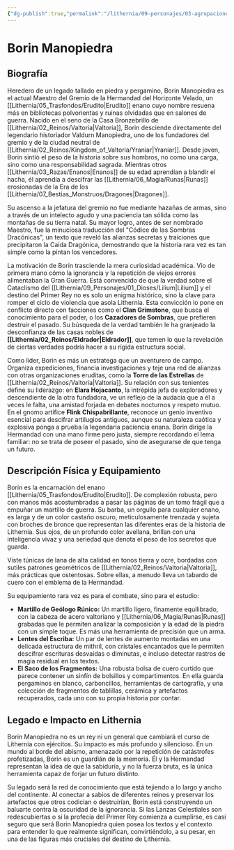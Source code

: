 ```yaml
---
{"dg-publish":true,"permalink":"/lithernia/09-personajes/03-agrupaciones/la-hermandad-del-horizonte-velado/borin-manopiedra/","tags":["[lithernia","personajes","Gremio","Yraniar","Enano","Valtoria"]}
---
```


# Borin Manopiedra

## Biografía

Heredero de un legado tallado en piedra y pergamino, Borin Manopiedra es el actual Maestro del Gremio de la Hermandad del Horizonte Velado, un [[Lithernia/05_Trasfondos/Erudito\|Erudito]] enano cuyo nombre resuena más en bibliotecas polvorientas y ruinas olvidadas que en salones de guerra. Nacido en el seno de la Casa Bronzebrillo de [[Lithernia/02_Reinos/Valtoria\|Valtoria]], Borin desciende directamente del legendario historiador Valdurn Manopiedra, uno de los fundadores del gremio y de la ciudad neutral de [[Lithernia/02_Reinos/Kingdom_of_Valtoria/Yraniar\|Yraniar]]. Desde joven, Borin sintió el peso de la historia sobre sus hombros, no como una carga, sino como una responsabilidad sagrada. Mientras otros [[Lithernia/03_Razas/Enanos\|Enanos]] de su edad aprendían a blandir el hacha, él aprendía a descifrar las [[Lithernia/06_Magia/Runas\|Runas]] erosionadas de la Era de los [[Lithernia/07_Bestias_Monstruos/Dragones\|Dragones]].

Su ascenso a la jefatura del gremio no fue mediante hazañas de armas, sino a través de un intelecto agudo y una paciencia tan sólida como las montañas de su tierra natal. Su mayor logro, antes de ser nombrado Maestro, fue la minuciosa traducción del "Códice de las Sombras Dracónicas", un texto que reveló las alianzas secretas y traiciones que precipitaron la Caída Dragónica, demostrando que la historia rara vez es tan simple como la pintan los vencedores.

La motivación de Borin trasciende la mera curiosidad académica. Vio de primera mano cómo la ignorancia y la repetición de viejos errores alimentaban la Gran Guerra. Está convencido de que la verdad sobre el Cataclismo del [[Lithernia/09_Personajes/01_Dioses/Lilium\|Lilium]] y el destino del Primer Rey no es solo un enigma histórico, sino la clave para romper el ciclo de violencia que asola Lithernia. Esta convicción lo pone en conflicto directo con facciones como el **Clan Grimstone**, que busca el conocimiento para el poder, o los **Cazadores de Sombras**, que prefieren destruir el pasado. Su búsqueda de la verdad también le ha granjeado la desconfianza de las casas nobles de **[[Lithernia/02_Reinos/Eldrador\|Eldrador]]**, que temen lo que la revelación de ciertas verdades podría hacer a su rígida estructura social.

Como líder, Borin es más un estratega que un aventurero de campo. Organiza expediciones, financia investigaciones y teje una red de alianzas con otras organizaciones eruditas, como la **Torre de las Estrellas** de [[Lithernia/02_Reinos/Valtoria\|Valtoria]]. Su relación con sus tenientes define su liderazgo: en **Elara Hojacanto**, la intrépida jefa de exploradores y descendiente de la otra fundadora, ve un reflejo de la audacia que a él a veces le falta, una amistad forjada en debates nocturnos y respeto mutuo. En el gnomo artífice **Flink Chispabrillante**, reconoce un genio inventivo esencial para descifrar artilugios antiguos, aunque su naturaleza caótica y explosiva ponga a prueba la legendaria paciencia enana. Borin dirige la Hermandad con una mano firme pero justa, siempre recordando el lema familiar: no se trata de poseer el pasado, sino de asegurarse de que tenga un futuro.

## Descripción Física y Equipamiento

Borin es la encarnación del enano [[Lithernia/05_Trasfondos/Erudito\|Erudito]]. De complexión robusta, pero con manos más acostumbradas a pasar las páginas de un tomo frágil que a empuñar un martillo de guerra. Su barba, un orgullo para cualquier enano, es larga y de un color castaño oscuro, meticulosamente trenzada y sujeta con broches de bronce que representan las diferentes eras de la historia de Lithernia. Sus ojos, de un profundo color avellana, brillan con una inteligencia vivaz y una seriedad que denota el peso de los secretos que guarda.

Viste túnicas de lana de alta calidad en tonos tierra y ocre, bordadas con sutiles patrones geométricos de [[Lithernia/02_Reinos/Valtoria\|Valtoria]], más prácticas que ostentosas. Sobre ellas, a menudo lleva un tabardo de cuero con el emblema de la Hermandad.

Su equipamiento rara vez es para el combate, sino para el estudio:
*   **Martillo de Geólogo Rúnico:** Un martillo ligero, finamente equilibrado, con la cabeza de acero valtoriano y [[Lithernia/06_Magia/Runas\|Runas]] grabadas que le permiten analizar la composición y la edad de la piedra con un simple toque. Es más una herramienta de precisión que un arma.
*   **Lentes del Escriba:** Un par de lentes de aumento montadas en una delicada estructura de mithril, con cristales encantados que le permiten descifrar escrituras desvaídas o diminutas, e incluso detectar rastros de magia residual en los textos.
*   **El Saco de los Fragmentos:** Una robusta bolsa de cuero curtido que parece contener un sinfín de bolsillos y compartimentos. En ella guarda pergaminos en blanco, carboncillos, herramientas de cartografía, y una colección de fragmentos de tablillas, cerámica y artefactos recuperados, cada uno con su propia historia por contar.

## Legado e Impacto en Lithernia

Borin Manopiedra no es un rey ni un general que cambiará el curso de Lithernia con ejércitos. Su impacto es más profundo y silencioso. En un mundo al borde del abismo, amenazado por la repetición de catástrofes profetizadas, Borin es un guardián de la memoria. Él y la Hermandad representan la idea de que la sabiduría, y no la fuerza bruta, es la única herramienta capaz de forjar un futuro distinto.

Su legado será la red de conocimiento que está tejiendo a lo largo y ancho del continente. Al conectar a sabios de diferentes reinos y preservar los artefactos que otros codician o destruirían, Borin está construyendo un baluarte contra la oscuridad de la ignorancia. Si las Lanzas Celestiales son redescubiertas o si la profecía del Primer Rey comienza a cumplirse, es casi seguro que será Borin Manopiedra quien posea los textos y el contexto para entender lo que realmente significan, convirtiéndolo, a su pesar, en una de las figuras más cruciales del destino de Lithernia.
